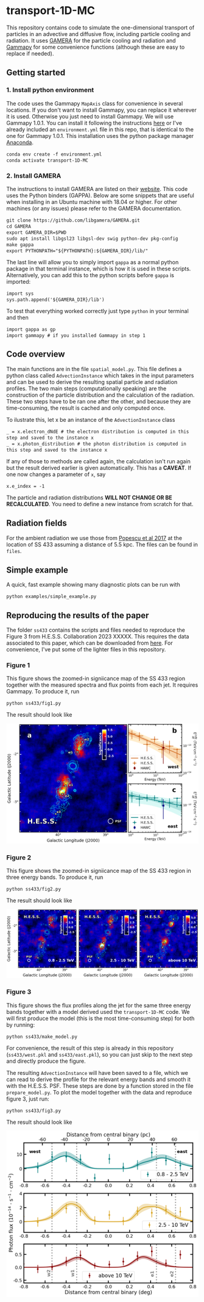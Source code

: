 # transport-1D-MC
This repository contains code to simulate the one-dimensional transport of particles in an advective and diffusive flow, including particle cooling and radiation.
It uses [GAMERA](http://libgamera.github.io/GAMERA/docs/main_page.html) for the particle cooling and radiation and [Gammapy](https://docs.gammapy.org/stable/) for some convenience functions (although these are easy to replace if needed).

## Getting started
### 1. Install python environment
The code uses the Gammapy `MapAxis` class for convenience in several locations. If you don't want to install Gammapy, you can replace it wherever it is used.
Otherwise you just need to install Gammapy. We will use Gammapy 1.0.1. You can install it following the instructions [here](https://docs.gammapy.org/1.0.1/getting-started/index.html) or I've already included an `environment.yml` file in this repo, that is identical to the one for Gammapy 1.0.1. This installation uses the python package manager [Anaconda](https://docs.continuum.io/free/anaconda/).

```
conda env create -f environment.yml
conda activate transport-1D-MC
```

### 2. Install GAMERA
The instructions to install GAMERA are listed on their [website](http://libgamera.github.io/GAMERA/docs/download_installation.html). This code uses the Python binders (GAPPA).
Below are some snippets that are useful when installing in an Ubuntu machine with 18.04 or higher. For other machines (or any issues) please refer to the GAMERA documentation.

```
git clone https://github.com/libgamera/GAMERA.git
cd GAMERA
export GAMERA_DIR=$PWD
sudo apt install libgsl23 libgsl-dev swig python-dev pkg-config
make gappa
export PYTHONPATH="${PYTHONPATH}:${GAMERA_DIR}/lib/"
```

The last line will allow you to simply import `gappa` as a normal python package in that terminal instance, which is how it is used in these scripts. Alternatively, you can add this to the python scripts before `gappa` is imported:

```
import sys
sys.path.append('${GAMERA_DIR}/lib')
```

To test that everything worked correctly just type `python` in your terminal and then

```
import gappa as gp
import gammapy # if you installed Gammapy in step 1
```

## Code overview
The main functions are in the file `spatial_model.py`. This file defines a python class called `AdvectionInstance` which takes in the input parameters and can be used to derive the resulting spatial particle and radiation profiles. The two main steps (computationally speaking) are the construction of the particle distribution and the calculation of the radiation. These two steps have to be ran one after the other, and because they are time-consuming, the result is cached and only computed once.

To ilustrate this, let x be an instance of the `AdvectionInstance` class

```
_ = x.electron_dNdE # the electron distribution is computed in this step and saved to the instance x
_ = x.photon_distribution # the photon distribution is computed in this step and saved to the instance x
```

If any of those to methods are called again, the calculation isn't run again but the result derived earlier is given automatically. This has a **CAVEAT**. If one now changes a parameter of `x`, say

```
x.e_index = -1
```

The particle and radiation distributions **WILL NOT CHANGE OR BE RECALCULATED**. You need to define a new instance from scratch for that.

## Radiation fields
For the ambient radiation we use those from [Popescu et al 2017](https://ui.adsabs.harvard.edu/abs/2017MNRAS.470.2539P) at the location of SS 433 assuming a distance of 5.5 kpc. The files can be found in `files`.

## Simple example
A quick, fast example showing many diagnostic plots can be run with

```
python examples/simple_example.py
```

## Reproducing the results of the paper
The folder `ss433` contains the scripts and files needed to reproduce the Figure 3 from H.E.S.S. Collaboration 2023 XXXXX. This requires the data associated to this paper, which can be downloaded from [here](). For convenience, I've put some of the lighter files in this repository.

### Figure 1
This figure shows the zoomed-in signiicance map of the SS 433 region together with the measured spectra and flux points from each jet. It requires Gammapy.
To produce it, run

```
python ss433/fig1.py
```

The result should look like

![Figure 1](ss433/plots/fig1.png "Figure 1")


### Figure 2
This figure shows the zoomed-in signiicance map of the SS 433 region in three energy bands. To produce it, run

```
python ss433/fig2.py
```

The result should look like

![Figure 2](ss433/plots/fig2.png "Figure 2")


### Figure 3
This figure shows the flux profiles along the jet for the same three energy bands together with a model derived used the `transport-1D-MC` code. We will first produce the model (this is the most time-consuming step) for both  by running:

```
python ss433/make_model.py
```
For convenience, the result of this step is already in this repository (`ss433/west.pkl` and `ss433/east.pkl`), so you can just skip to the next step and directly produce the figure.

The resulting `AdvectionInstance` will have been saved to a file, which we can read to derive the profile for the relevant energy bands and smooth it with the H.E.S.S. PSF. These steps are done by a function stored in the file `prepare_model.py`. To plot the model together with the data and reproduce figure 3, just run:

```
python ss433/fig3.py
```

The result should look like

![Figure 3](ss433/plots/fig3.png "Figure 3")